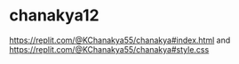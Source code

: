 # chanakya12
https://replit.com/@KChanakya55/chanakya#index.html
and
https://replit.com/@KChanakya55/chanakya#style.css
